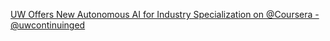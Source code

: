 [UW Offers New Autonomous AI for Industry Specialization on @Coursera - @uwcontinuinged](https://qi.tc/qi/111073)